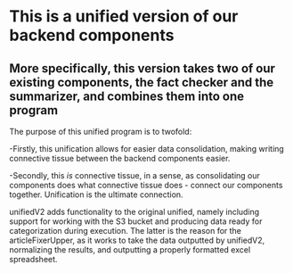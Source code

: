# This is a unified version of our backend components
## More specifically, this version takes two of our existing components, the fact checker and the summarizer, and combines them into one program

The purpose of this unified program is to twofold: 

-Firstly, this unification allows for easier data consolidation, making writing connective tissue between the backend components easier. 

-Secondly, this *is* connective tissue, in a sense, as consolidating our components does what connective tissue does - connect our components together. Unification is the ultimate connection.

unifiedV2 adds functionality to the original unified, namely including support for working with the S3 bucket and producing data ready for categorization during execution. The latter is the reason for the articleFixerUpper, as it works to take the data outputted by unifiedV2, normalizing the results, and outputting a properly formatted excel spreadsheet.



